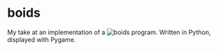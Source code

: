 # boids
My take at an implementation of a ![boids](https://en.wikipedia.org/wiki/Boids) program. Written in Python, displayed with Pygame.
